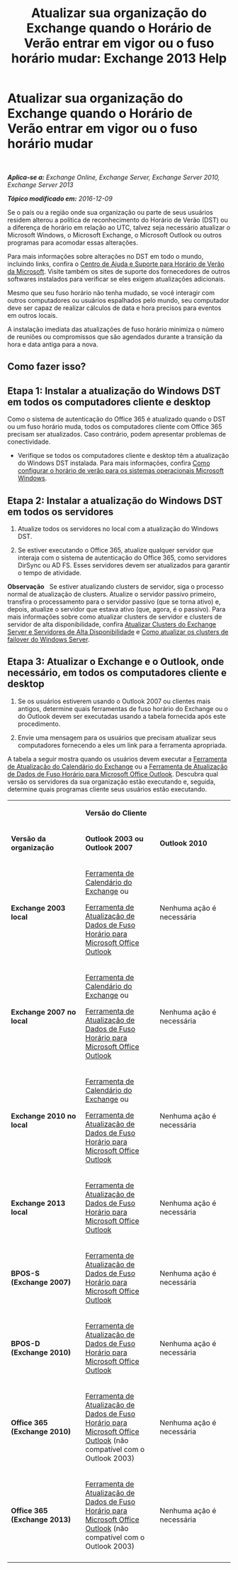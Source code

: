 ﻿---
title: 'Atualizar sua organização do Exchange quando o Horário de Verão entrar em vigor ou o fuso horário mudar: Exchange 2013 Help'
TOCTitle: Atualizar sua organização do Exchange quando o Horário de Verão entrar em vigor ou o fuso horário mudar
ms:assetid: 5b12615c-24cf-4f46-bf3c-2334dc734ef8
ms:mtpsurl: https://technet.microsoft.com/pt-br/library/Hh530051(v=EXCHG.150)
ms:contentKeyID: 66457124
ms.date: 01/10/2018
mtps_version: v=EXCHG.150
ms.translationtype: HT
---

# Atualizar sua organização do Exchange quando o Horário de Verão entrar em vigor ou o fuso horário mudar

 

_**Aplica-se a:** Exchange Online, Exchange Server, Exchange Server 2010, Exchange Server 2013_

_**Tópico modificado em:** 2016-12-09_

Se o país ou a região onde sua organização ou parte de seus usuários residem alterou a política de reconhecimento do Horário de Verão (DST) ou a diferença de horário em relação ao UTC, talvez seja necessário atualizar o Microsoft Windows, o Microsoft Exchange, o Microsoft Outlook ou outros programas para acomodar essas alterações.

Para mais informações sobre alterações no DST em todo o mundo, incluindo links, confira o [Centro de Ajuda e Suporte para Horário de Verão da Microsoft](https://go.microsoft.com/fwlink/p/?linkid=99640). Visite também os sites de suporte dos fornecedores de outros softwares instalados para verificar se eles exigem atualizações adicionais.

Mesmo que seu fuso horário não tenha mudado, se você interagir com outros computadores ou usuários espalhados pelo mundo, seu computador deve ser capaz de realizar cálculos de data e hora precisos para eventos em outros locais.

A instalação imediata das atualizações de fuso horário minimiza o número de reuniões ou compromissos que são agendados durante a transição da hora e data antiga para a nova.

## Como fazer isso?

## Etapa 1: Instalar a atualização do Windows DST em todos os computadores cliente e desktop

Como o sistema de autenticação do Office 365 é atualizado quando o DST ou um fuso horário muda, todos os computadores cliente com Office 365 precisam ser atualizados. Caso contrário, podem apresentar problemas de conectividade.

  - Verifique se todos os computadores cliente e desktop têm a atualização do Windows DST instalada. Para mais informações, confira [Como configurar o horário de verão para os sistemas operacionais Microsoft Windows](http://go.microsoft.com/fwlink/p/?linkid=3052&kbid=914387).

## Etapa 2: Instalar a atualização do Windows DST em todos os servidores

1.  Atualize todos os servidores no local com a atualização do Windows DST.

2.  Se estiver executando o Office 365, atualize qualquer servidor que interaja com o sistema de autenticação do Office 365, como servidores DirSync ou AD FS. Esses servidores devem ser atualizados para garantir o tempo de atividade.

**Observação**   Se estiver atualizando clusters de servidor, siga o processo normal de atualização de clusters. Atualize o servidor passivo primeiro, transfira o processamento para o servidor passivo (que se torna ativo) e, depois, atualize o servidor que estava ativo (que, agora, é o passivo). Para mais informações sobre como atualizar clusters de servidor e clusters de servidor de alta disponibilidade, confira [Atualizar Clusters do Exchange Server e Servidores de Alta Disponibilidade](https://technet.microsoft.com/pt-br/library/hh530052\(v=exchg.150\)) e [Como atualizar os clusters de failover do Windows Server](https://support.microsoft.com/pt-br/help/174799/how-to-update-windows-server-failover-clusters).

## Etapa 3: Atualizar o Exchange e o Outlook, onde necessário, em todos os computadores cliente e desktop

1.  Se os usuários estiverem usando o Outlook 2007 ou clientes mais antigos, determine quais ferramentas de fuso horário do Exchange ou o do Outlook devem ser executadas usando a tabela fornecida após este procedimento.

2.  Envie uma mensagem para os usuários que precisam atualizar seus computadores fornecendo a eles um link para a ferramenta apropriada.

A tabela a seguir mostra quando os usuários devem executar a [Ferramenta de Atualização do Calendário do Exchange](http://go.microsoft.com/fwlink/p/?linkid=3052&kbid=930879) ou a [Ferramenta de Atualização de Dados de Fuso Horário para Microsoft Office Outlook](http://go.microsoft.com/fwlink/p/?linkid=3052&kbid=931667). Descubra qual versão os servidores da sua organização estão executando e, seguida, determine quais programas cliente seus usuários estão executando.


<table>
<colgroup>
<col style="width: 33%" />
<col style="width: 33%" />
<col style="width: 33%" />
</colgroup>
<tbody>
<tr class="odd">
<td><p></p></td>
<td><p><strong>Versão do Cliente</strong></p></td>
<td></td>
</tr>
<tr class="even">
<td><p><strong>Versão da organização</strong></p></td>
<td><p><strong>Outlook 2003 ou Outlook 2007</strong></p></td>
<td><p><strong>Outlook 2010</strong></p></td>
</tr>
<tr class="odd">
<td><p><strong>Exchange 2003 local</strong></p></td>
<td><p><a href="http://go.microsoft.com/fwlink/p/?linkid=3052&kbid=930879">Ferramenta de Calendário do Exchange</a> ou</p>
<p><a href="http://go.microsoft.com/fwlink/p/?linkid=3052&kbid=931667">Ferramenta de Atualização de Dados de Fuso Horário para Microsoft Office Outlook</a></p></td>
<td><p>Nenhuma ação é necessária</p></td>
</tr>
<tr class="even">
<td><p><strong>Exchange 2007 no local</strong></p></td>
<td><p><a href="http://go.microsoft.com/fwlink/p/?linkid=3052&kbid=930879">Ferramenta de Calendário do Exchange</a> ou</p>
<p><a href="http://go.microsoft.com/fwlink/p/?linkid=3052&kbid=931667">Ferramenta de Atualização de Dados de Fuso Horário para Microsoft Office Outlook</a></p></td>
<td><p>Nenhuma ação é necessária</p></td>
</tr>
<tr class="odd">
<td><p><strong>Exchange 2010 no local</strong></p></td>
<td><p><a href="http://go.microsoft.com/fwlink/p/?linkid=3052&kbid=930879">Ferramenta de Calendário do Exchange</a> ou</p>
<p><a href="http://go.microsoft.com/fwlink/p/?linkid=3052&kbid=931667">Ferramenta de Atualização de Dados de Fuso Horário para Microsoft Office Outlook</a></p></td>
<td><p>Nenhuma ação é necessária</p></td>
</tr>
<tr class="even">
<td><p><strong>Exchange 2013 local</strong></p></td>
<td><p><a href="http://go.microsoft.com/fwlink/p/?linkid=3052&kbid=931667">Ferramenta de Atualização de Dados de Fuso Horário para Microsoft Office Outlook</a></p></td>
<td><p>Nenhuma ação é necessária</p></td>
</tr>
<tr class="odd">
<td><p><strong>BPOS-S (Exchange 2007)</strong></p></td>
<td><p><a href="http://go.microsoft.com/fwlink/p/?linkid=3052&kbid=931667">Ferramenta de Atualização de Dados de Fuso Horário para Microsoft Office Outlook</a></p></td>
<td><p>Nenhuma ação é necessária</p></td>
</tr>
<tr class="even">
<td><p><strong>BPOS-D (Exchange 2010)</strong></p></td>
<td><p><a href="http://go.microsoft.com/fwlink/p/?linkid=3052&kbid=931667">Ferramenta de Atualização de Dados de Fuso Horário para Microsoft Office Outlook</a></p></td>
<td><p>Nenhuma ação é necessária</p></td>
</tr>
<tr class="odd">
<td><p><strong>Office 365 (Exchange 2010)</strong></p></td>
<td><p><a href="http://go.microsoft.com/fwlink/p/?linkid=3052&kbid=931667">Ferramenta de Atualização de Dados de Fuso Horário para Microsoft Office Outlook</a> (não compatível com o Outlook 2003)</p></td>
<td><p>Nenhuma ação é necessária</p></td>
</tr>
<tr class="even">
<td><p><strong>Office 365 (Exchange 2013)</strong></p></td>
<td><p><a href="http://go.microsoft.com/fwlink/p/?linkid=3052&kbid=931667">Ferramenta de Atualização de Dados de Fuso Horário para Microsoft Office Outlook</a> (não compatível com o Outlook 2003)</p></td>
<td><p>Nenhuma ação é necessária</p></td>
</tr>
<tr class="odd">
<td></td>
<td></td>
<td></td>
</tr>
</tbody>
</table>

